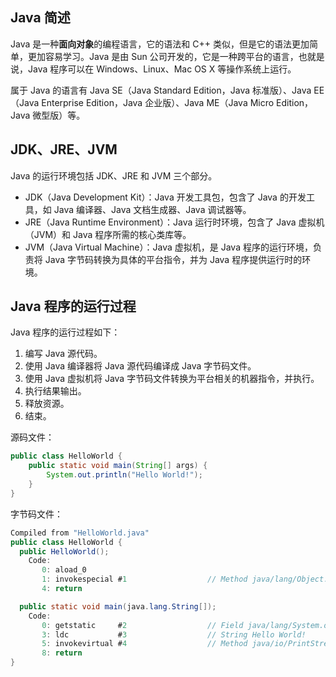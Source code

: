 ## Java 简述

Java 是一种**面向对象**的编程语言，它的语法和 C++ 类似，但是它的语法更加简单，更加容易学习。Java 是由 Sun 公司开发的，它是一种跨平台的语言，也就是说，Java 程序可以在 Windows、Linux、Mac OS X 等操作系统上运行。

属于 Java 的语言有 Java SE（Java Standard Edition，Java 标准版）、Java EE（Java Enterprise Edition，Java 企业版）、Java ME（Java Micro Edition，Java 微型版）等。

## JDK、JRE、JVM

Java 的运行环境包括 JDK、JRE 和 JVM 三个部分。

- JDK（Java Development Kit）：Java 开发工具包，包含了 Java 的开发工具，如 Java 编译器、Java 文档生成器、Java 调试器等。
- JRE（Java Runtime Environment）：Java 运行时环境，包含了 Java 虚拟机（JVM）和 Java 程序所需的核心类库等。
- JVM（Java Virtual Machine）：Java 虚拟机，是 Java 程序的运行环境，负责将 Java 字节码转换为具体的平台指令，并为 Java 程序提供运行时的环境。

## Java 程序的运行过程

Java 程序的运行过程如下：

1. 编写 Java 源代码。
2. 使用 Java 编译器将 Java 源代码编译成 Java 字节码文件。
3. 使用 Java 虚拟机将 Java 字节码文件转换为平台相关的机器指令，并执行。
4. 执行结果输出。
5. 释放资源。
6. 结束。

源码文件：
```java
public class HelloWorld {
    public static void main(String[] args) {
        System.out.println("Hello World!");
    }
}
```

字节码文件：

```java
Compiled from "HelloWorld.java"
public class HelloWorld {
  public HelloWorld();
    Code:
       0: aload_0
       1: invokespecial #1                  // Method java/lang/Object."<init>":()V
       4: return

  public static void main(java.lang.String[]);
    Code:
       0: getstatic     #2                  // Field java/lang/System.out:Ljava/io/PrintStream;
       3: ldc           #3                  // String Hello World!
       5: invokevirtual #4                  // Method java/io/PrintStream.println:(Ljava/lang/String;)V
       8: return
}
```



